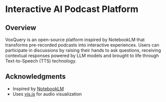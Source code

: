 # Interactive AI Podcast Platform

## Overview
VoxQuery is an open-source platform inspired by NotebookLM that transforms pre-recorded podcasts into interactive experiences. Users can participate in discussions by raising their hands to ask questions, receiving contextual responses powered by LLM models and brought to life through Text-to-Speech (TTS) technology.

## Acknowledgments
* Inspired by [NotebookLM](https://notebooklm.google/)
* Uses [vis.js](https://github.com/caseif/vis.js) for audio visualization